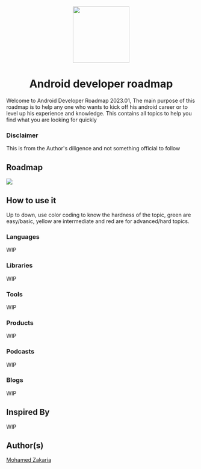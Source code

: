 <h1 align="center"><image src="android-symbol.png" width="150px"/></h1> <h1 align="center">Android developer roadmap</h1>


Welcome to Android Developer Roadmap 2023.01, The main purpose of this roadmap is to help any one who wants to kick off his android career or to level up his experience and knowledge.
This contains all topics to help you find what you are looking for quickly


### Disclaimer
This is from the Author's diligence and not something official to follow

## Roadmap
<image src="Android roadmap v2.png"/>


## How to use it
Up to down, use color coding to know the hardness of the topic, green are easy/basic, yellow are intermediate and red are for advanced/hard topics.


### Languages
WIP

### Libraries

WIP
### Tools

WIP
### Products
WIP
### Podcasts
WIP
### Blogs
WIP

## Inspired By
WIP


## Author(s)
[Mohamed Zakaria](https://github.com/mzelzoghbi)
